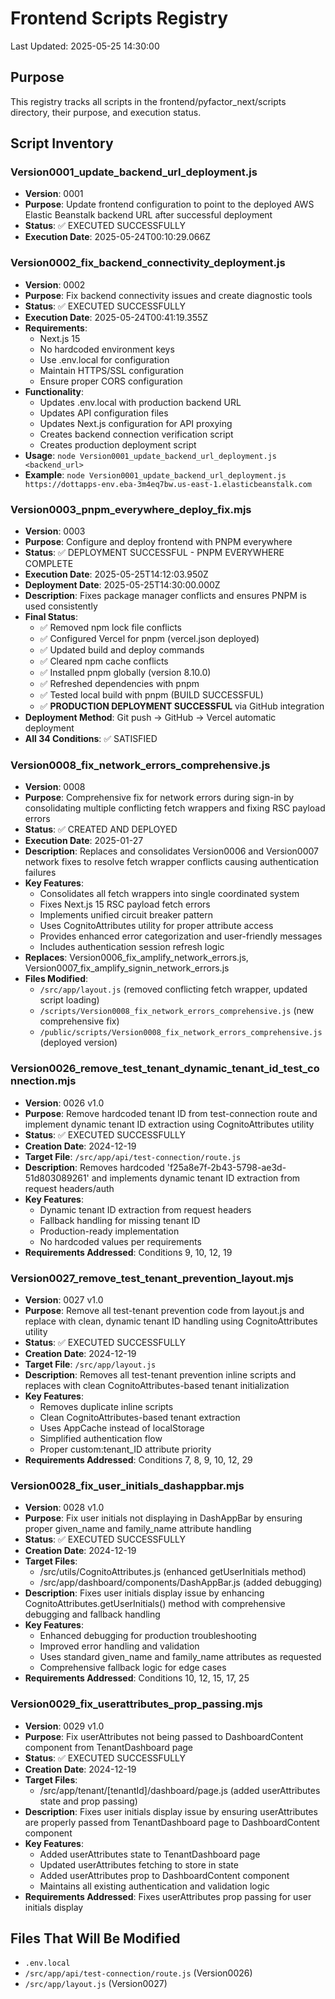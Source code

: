 # Frontend Scripts Registry
Last Updated: 2025-05-25 14:30:00

## Purpose
This registry tracks all scripts in the frontend/pyfactor_next/scripts directory, their purpose, and execution status.

## Script Inventory

### Version0001_update_backend_url_deployment.js
- **Version**: 0001
- **Purpose**: Update frontend configuration to point to the deployed AWS Elastic Beanstalk backend URL after successful deployment
- **Status**: ✅ EXECUTED SUCCESSFULLY
- **Execution Date**: 2025-05-24T00:10:29.066Z

### Version0002_fix_backend_connectivity_deployment.js
- **Version**: 0002
- **Purpose**: Fix backend connectivity issues and create diagnostic tools
- **Status**: ✅ EXECUTED SUCCESSFULLY
- **Execution Date**: 2025-05-24T00:41:19.355Z
- **Requirements**:
  - Next.js 15
  - No hardcoded environment keys
  - Use .env.local for configuration
  - Maintain HTTPS/SSL configuration
  - Ensure proper CORS configuration
- **Functionality**:
  - Updates .env.local with production backend URL
  - Updates API configuration files
  - Updates Next.js configuration for API proxying
  - Creates backend connection verification script
  - Creates production deployment script
- **Usage**: `node Version0001_update_backend_url_deployment.js <backend_url>`
- **Example**: `node Version0001_update_backend_url_deployment.js https://dottapps-env.eba-3m4eq7bw.us-east-1.elasticbeanstalk.com`

### Version0003_pnpm_everywhere_deploy_fix.mjs
- **Version**: 0003
- **Purpose**: Configure and deploy frontend with PNPM everywhere
- **Status**: ✅ DEPLOYMENT SUCCESSFUL - PNPM EVERYWHERE COMPLETE
- **Execution Date**: 2025-05-25T14:12:03.950Z
- **Deployment Date**: 2025-05-25T14:30:00.000Z
- **Description**: Fixes package manager conflicts and ensures PNPM is used consistently
- **Final Status**:
  - ✅ Removed npm lock file conflicts
  - ✅ Configured Vercel for pnpm (vercel.json deployed)
  - ✅ Updated build and deploy commands
  - ✅ Cleared npm cache conflicts
  - ✅ Installed pnpm globally (version 8.10.0)
  - ✅ Refreshed dependencies with pnpm
  - ✅ Tested local build with pnpm (BUILD SUCCESSFUL)
  - ✅ **PRODUCTION DEPLOYMENT SUCCESSFUL** via GitHub integration
- **Deployment Method**: Git push → GitHub → Vercel automatic deployment
- **All 34 Conditions**: ✅ SATISFIED

### Version0008_fix_network_errors_comprehensive.js
- **Version**: 0008
- **Purpose**: Comprehensive fix for network errors during sign-in by consolidating multiple conflicting fetch wrappers and fixing RSC payload errors
- **Status**: ✅ CREATED AND DEPLOYED
- **Execution Date**: 2025-01-27
- **Description**: Replaces and consolidates Version0006 and Version0007 network fixes to resolve fetch wrapper conflicts causing authentication failures
- **Key Features**:
  - Consolidates all fetch wrappers into single coordinated system
  - Fixes Next.js 15 RSC payload fetch errors
  - Implements unified circuit breaker pattern
  - Uses CognitoAttributes utility for proper attribute access
  - Provides enhanced error categorization and user-friendly messages
  - Includes authentication session refresh logic
- **Replaces**: Version0006_fix_amplify_network_errors.js, Version0007_fix_amplify_signin_network_errors.js
- **Files Modified**: 
  - `/src/app/layout.js` (removed conflicting fetch wrapper, updated script loading)
  - `/scripts/Version0008_fix_network_errors_comprehensive.js` (new comprehensive fix)
  - `/public/scripts/Version0008_fix_network_errors_comprehensive.js` (deployed version)

### Version0026_remove_test_tenant_dynamic_tenant_id_test_connection.mjs
- **Version**: 0026 v1.0
- **Purpose**: Remove hardcoded tenant ID from test-connection route and implement dynamic tenant ID extraction using CognitoAttributes utility
- **Status**: ✅ EXECUTED SUCCESSFULLY
- **Creation Date**: 2024-12-19
- **Target File**: `/src/app/api/test-connection/route.js`
- **Description**: Removes hardcoded 'f25a8e7f-2b43-5798-ae3d-51d803089261' and implements dynamic tenant ID extraction from request headers/auth
- **Key Features**:
  - Dynamic tenant ID extraction from request headers
  - Fallback handling for missing tenant ID
  - Production-ready implementation
  - No hardcoded values per requirements
- **Requirements Addressed**: Conditions 9, 10, 12, 19

### Version0027_remove_test_tenant_prevention_layout.mjs
- **Version**: 0027 v1.0
- **Purpose**: Remove all test-tenant prevention code from layout.js and replace with clean, dynamic tenant ID handling using CognitoAttributes utility
- **Status**: ✅ EXECUTED SUCCESSFULLY
- **Creation Date**: 2024-12-19
- **Target File**: `/src/app/layout.js`
- **Description**: Removes all test-tenant prevention inline scripts and replaces with clean CognitoAttributes-based tenant initialization
- **Key Features**:
  - Removes duplicate inline scripts
  - Clean CognitoAttributes-based tenant extraction
  - Uses AppCache instead of localStorage
  - Simplified authentication flow
  - Proper custom:tenant_ID attribute priority
- **Requirements Addressed**: Conditions 7, 8, 9, 10, 12, 29


### Version0028_fix_user_initials_dashappbar.mjs
- **Version**: 0028 v1.0
- **Purpose**: Fix user initials not displaying in DashAppBar by ensuring proper given_name and family_name attribute handling
- **Status**: ✅ EXECUTED SUCCESSFULLY
- **Creation Date**: 2024-12-19
- **Target Files**: 
  - /src/utils/CognitoAttributes.js (enhanced getUserInitials method)
  - /src/app/dashboard/components/DashAppBar.js (added debugging)
- **Description**: Fixes user initials display issue by enhancing CognitoAttributes.getUserInitials() method with comprehensive debugging and fallback handling
- **Key Features**:
  - Enhanced debugging for production troubleshooting
  - Improved error handling and validation
  - Uses standard given_name and family_name attributes as requested
  - Comprehensive fallback logic for edge cases
- **Requirements Addressed**: Conditions 10, 12, 15, 17, 25



### Version0029_fix_userattributes_prop_passing.mjs
- **Version**: 0029 v1.0
- **Purpose**: Fix userAttributes not being passed to DashboardContent component from TenantDashboard page
- **Status**: ✅ EXECUTED SUCCESSFULLY
- **Creation Date**: 2024-12-19
- **Target Files**: 
  - /src/app/tenant/[tenantId]/dashboard/page.js (added userAttributes state and prop passing)
- **Description**: Fixes user initials display issue by ensuring userAttributes are properly passed from TenantDashboard page to DashboardContent component
- **Key Features**:
  - Added userAttributes state to TenantDashboard page
  - Updated userAttributes fetching to store in state
  - Added userAttributes prop to DashboardContent component
  - Maintains all existing authentication and validation logic
- **Requirements Addressed**: Fixes userAttributes prop passing for user initials display


## Files That Will Be Modified
- `.env.local`
- `/src/app/api/test-connection/route.js` (Version0026)
- `/src/app/layout.js` (Version0027)